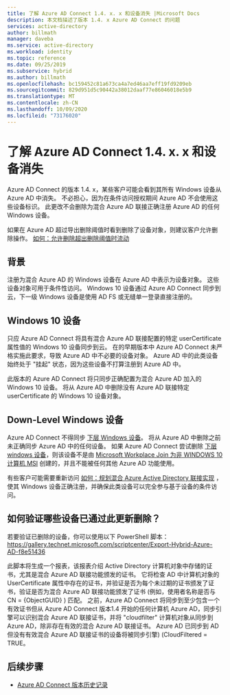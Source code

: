 ```yaml
---
title: 了解 Azure AD Connect 1.4. x. x 和设备消失 |Microsoft Docs
description: 本文档描述了版本 1.4. x Azure AD Connect 的问题
services: active-directory
author: billmath
manager: daveba
ms.service: active-directory
ms.workload: identity
ms.topic: reference
ms.date: 09/25/2019
ms.subservice: hybrid
ms.author: billmath
ms.openlocfilehash: bc159452c81a673ca4a7ed46aa7eff19fd9209eb
ms.sourcegitcommit: 829d951d5c90442a38012daaf77e86046018e5b9
ms.translationtype: MT
ms.contentlocale: zh-CN
ms.lasthandoff: 10/09/2020
ms.locfileid: "73176020"
---
```

# <a name="understanding-azure-ad-connect-14xxx-and-device-disappearance"></a>了解 Azure AD Connect 1.4. x. x 和设备消失
Azure AD Connect 的版本 1.4. x，某些客户可能会看到其所有 Windows 设备从 Azure AD 中消失。 不必担心，因为在条件访问授权期间 Azure AD 不会使用这些设备标识。 此更改不会删除为混合 Azure AD 联接正确注册 Azure AD 的任何 Windows 设备。

如果在 Azure AD 超过导出删除阈值时看到删除了设备对象，则建议客户允许删除操作。 [如何：允许删除超出删除阈值时流动](how-to-connect-sync-feature-prevent-accidental-deletes.md)

## <a name="background"></a>背景
注册为混合 Azure AD 的 Windows 设备在 Azure AD 中表示为设备对象。 这些设备对象可用于条件性访问。 Windows 10 设备通过 Azure AD Connect 同步到云，下一级 Windows 设备是使用 AD FS 或无缝单一登录直接注册的。

## <a name="windows-10-devices"></a>Windows 10 设备
只应 Azure AD Connect 将具有混合 Azure AD 联接配置的特定 userCertificate 属性值的 Windows 10 设备同步到云。 在的早期版本中 Azure AD Connect 未严格实施此要求，导致 Azure AD 中不必要的设备对象。 Azure AD 中的此类设备始终处于 "挂起" 状态，因为这些设备不打算注册到 Azure AD 中。 

此版本的 Azure AD Connect 将只同步正确配置为混合 Azure AD 加入的 Windows 10 设备。 将从 Azure AD 中删除没有 Azure AD 联接特定 userCertificate 的 Windows 10 设备对象。

## <a name="down-level-windows-devices"></a>Down-Level Windows 设备
Azure AD Connect 不得同步 [下层 Windows 设备](../devices/hybrid-azuread-join-plan.md#windows-down-level-devices)。 将从 Azure AD 中删除之前未正确同步 Azure AD 中的任何设备。 如果 Azure AD Connect 尝试删除 [下层 windows 设备](../devices/hybrid-azuread-join-plan.md#windows-down-level-devices)，则该设备不是由 [Microsoft Workplace Join 为非 WINDOWS 10 计算机 MSI](https://www.microsoft.com/download/details.aspx?id=53554) 创建的，并且不能被任何其他 Azure AD 功能使用。

有些客户可能需要重新访问 [如何：规划混合 Azure Active Directory 联接实现](../devices/hybrid-azuread-join-plan.md) ，使其 Windows 设备正确注册，并确保此类设备可以完全参与基于设备的条件访问。 

## <a name="how-can-i-verify-which-devices-are-deleted-with-this-update"></a>如何验证哪些设备已通过此更新删除？

若要验证已删除的设备，你可以使用以下 PowerShell 脚本： https://gallery.technet.microsoft.com/scriptcenter/Export-Hybrid-Azure-AD-f8e51436

此脚本将生成一个报表，该报表介绍 Active Directory 计算机对象中存储的证书，尤其是混合 Azure AD 联接功能颁发的证书。
它将检查 AD 中计算机对象的 UserCertificate 属性中存在的证书，并验证是否为每个未过期的证书颁发了证书，验证是否为混合 Azure AD 联接功能颁发了证书 (例如，使用者名称是否与 CN = {ObjectGUID} ) 匹配。
之前，Azure AD Connect 将同步到至少包含一个有效证书但从 Azure AD Connect 版本1.4 开始的任何计算机 Azure AD，同步引擎可以识别混合 Azure AD 联接证书，并将 "cloudfilter" 计算机对象从同步到 Azure AD，除非存在有效的混合 Azure AD 联接证书。
Azure AD 已同步到 AD 但没有有效混合 Azure AD 联接证书的设备将被同步引擎)  (CloudFiltered = TRUE。

## <a name="next-steps"></a>后续步骤
- [Azure AD Connect 版本历史记录](reference-connect-version-history.md)
